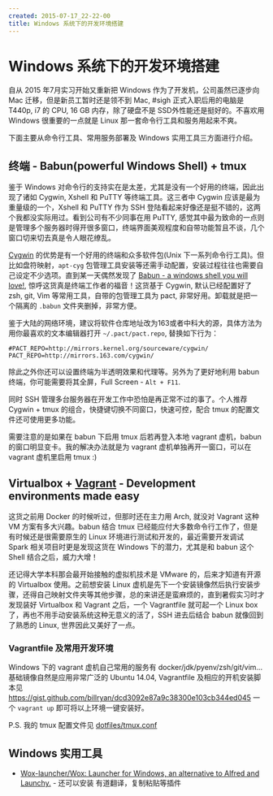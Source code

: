 ```yaml
---
created: 2015-07-17_22-22-00
title: Windows 系统下的开发环境搭建
---
```


# Windows 系统下的开发环境搭建

自从 2015 年7月实习开始又重新把 Windows 作为了开发机，公司虽然已逐步向 Mac 迁移，但是新员工暂时还是领不到 Mac, #sigh 正式入职后用的电脑是 T440p, i7 的 CPU, 16 GB 内存，除了硬盘不是 SSD外性能还是挺好的。不喜欢用 Windows 很重要的一点就是 Linux 那一套命令行工具和服务用起来不爽。

下面主要从命令行工具、常用服务部署及 Windows 实用工具三方面进行介绍。

## 终端 - Babun(powerful Windows Shell) + tmux

鉴于 Windows 对命令行的支持实在是太差，尤其是没有一个好用的终端，因此出现了诸如 Cygwin, Xshell 和 PuTTY 等终端工具。这三者中 Cygwin 应该是最为重量级的一个，Xshell 和 PuTTY 作为 SSH 登陆看起来好像还是挺不错的，这两个我都没实际用过。看到公司有不少同事在用 PuTTY, 感觉其中最为致命的一点则是管理多个服务器时得开很多窗口，终端界面美观程度和自带功能暂且不谈，几个窗口切来切去真是令人眼花缭乱。

[Cygwin](https://www.cygwin.com/) 的优势是有一个好用的终端和众多软件包(Unix 下一系列命令行工具)。但比如盘符映射，`apt-cyg` 包管理工具安装等还需手动配置，安装过程往往也需要自己设定不少选项。直到某一天偶然发现了 [Babun - a windows shell you will love!](http://babun.github.io/), 惊呼这货真是终端工作者的福音！这货基于 Cygwin, 默认已经配置好了 zsh, git, Vim 等常用工具，自带的包管理工具为 pact, 非常好用。卸载就是把一个隔离的 `.babun` 文件夹删掉，非常方便。

鉴于大陆的网络环境，建议将软件仓库地址改为163或者中科大的源，具体方法为用你最喜欢的文本编辑器打开 `~/.pact/pact.repo`, 替换如下行为：
```
#PACT_REPO=http://mirrors.kernel.org/sourceware/cygwin/
PACT_REPO=http://mirrors.163.com/cygwin/
```
除此之外你还可以设置终端为半透明效果和代理等。另外为了更好地利用 babun 终端，你可能需要将其全屏，Full Screen - `Alt + F11`.

同时 SSH 管理多台服务器在开发工作中恐怕是再正常不过的事了。个人推荐 Cygwin + tmux 的组合，快捷键切换不同窗口，快速可控，配合 tmux 的配置文件还可使用更多功能。

需要注意的是如果在 babun 下启用 tmux 后若再登入本地 vagrant 虚机，babun 的窗口明显变卡。我的解决办法就是为 vagrant 虚机单独再开一窗口，可以在 vagrant 虚机里启用 tmux :)

## Virtualbox + [Vagrant](https://www.vagrantup.com/) - Development environments made easy

这货之前用 Docker 的时候听过，但那时还在主力用 Arch, 就没对 Vagrant 这种 VM 方案有多大兴趣。babun 结合 tmux 已经能应付大多数命令行工作了，但是有时候还是很需要原生的 Linux 环境进行测试和开发的，最近需要开发调试 Spark 相关项目时更是发现这货在 Windows 下的潜力，尤其是和 babun 这个 Shell 结合之后，威力大增！

还记得大学本科那会最开始接触的虚拟机技术是 VMware 的，后来才知道有开源的 Virtualbox 使用。之前想安装 Linux 虚机是先下一个安装镜像然后执行安装步骤，还得自己映射文件夹等其他步骤，总的来讲还是蛮麻烦的，直到暑假实习时才发现装好 Virtualbox 和 Vagrant 之后，一个 Vagrantfile 就可起一个 Linux box 了，再也不用手动安装系统这种无意义的活了，SSH 进去后结合 babun 就像回到了熟悉的 Linux, 世界因此又美好了一点。

### Vagrantfile 及常用开发环境

Windows 下的 vagrant 虚机自己常用的服务有 docker/jdk/pyenv/zsh/git/vim... 基础镜像自然是应用非常广泛的 Ubuntu 14.04, Vagrantfile 及相应的开机安装脚本见 <https://gist.github.com/billryan/dcd3092e87a9c38300e103cb344ed045> 一个 `vagrant up` 即可将以上环境一键安装好。

P.S. 我的 tmux 配置文件见 [dotfiles/tmux.conf](https://github.com/billryan/dotfiles/blob/master/tmux/tmux.conf)

## Windows 实用工具

- [Wox-launcher/Wox: Launcher for Windows, an alternative to Alfred and Launchy.](https://github.com/Wox-launcher/Wox) - 还可以安装 有道翻译，复制粘贴等插件
